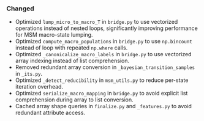 ### Changed

- Optimized `lump_micro_to_macro_T` in `bridge.py` to use vectorized operations instead of nested loops, significantly improving performance for MSM macro-state lumping.
- Optimized `compute_macro_populations` in `bridge.py` to use `np.bincount` instead of loop with repeated `np.where` calls.
- Optimized `_canonicalize_macro_labels` in `bridge.py` to use vectorized array indexing instead of list comprehension.
- Removed redundant array conversion in `_bayesian_transition_samples` in `_its.py`.
- Optimized `_detect_reducibility` in `msm_utils.py` to reduce per-state iteration overhead.
- Optimized `serialize_macro_mapping` in `bridge.py` to avoid explicit list comprehension during array to list conversion.
- Cached array shape queries in `finalize.py` and `_features.py` to avoid redundant attribute access.
